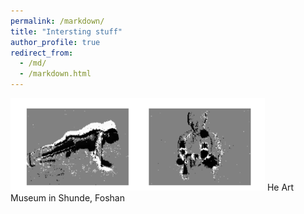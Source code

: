 ```yaml
---
permalink: /markdown/
title: "Intersting stuff"
author_profile: true
redirect_from: 
  - /md/
  - /markdown.html
---
```


![ ](../images/event.png)
He Art Museum in Shunde, Foshan
